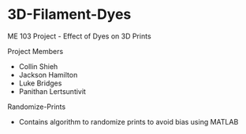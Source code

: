 # 3D-Filament-Dyes
ME 103 Project - Effect of Dyes on 3D Prints

Project Members
- Collin Shieh
- Jackson Hamilton
- Luke Bridges
- Panithan Lertsuntivit

Randomize-Prints
- Contains algorithm to randomize prints to avoid bias using MATLAB
